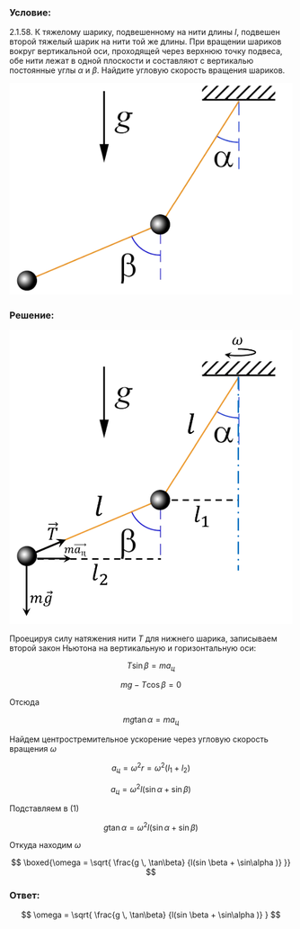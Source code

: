###  Условие:

$2.1.58.$ К тяжелому шарику, подвешенному на нити длины $l$, подвешен второй тяжелый шарик на нити той же длины. При вращении шариков вокруг вертикальной оси, проходящей через верхнюю точку подвеса, обе нити лежат в одной плоскости и составляют с вертикалью постоянные углы $\alpha$ и $\beta$. Найдите угловую скорость вращения шариков.

![ К задаче 2.1.58 |578x432, 42%](../../img/2.1.58/statement.png)

###  Решение:

![ Силы, действующие на систему |904x937, 47%](../../img/2.1.58/draw.png)

Проецируя силу натяжения нити $T$ для нижнего шарика, записываем второй закон Ньютона на вертикальную и горизонтальную оси:

$$
T \sin\beta = ma_{ц}
$$

$$
mg - T \cos\beta = 0
$$

Отсюда

$$
mg \tan\alpha = ma_{ц}\tag{1}
$$

Найдем центростремительное ускорение через угловую скорость вращения $\omega$

$$
a_{ц} = \omega^2 r = \omega^2 (l_1+l_2)
$$

$$
a_{ц} = \omega^2 l(\sin\alpha + \sin\beta )
$$

Подставляем в $(1)$

$$
g \tan\alpha = \omega^2 l(\sin\alpha + \sin\beta )
$$

Откуда находим $\omega$

$$
\boxed{\omega = \sqrt{ \frac{g \, \tan\beta} {l(sin \beta + \sin\alpha )} }}
$$

###  Ответ:

$$
\omega = \sqrt{ \frac{g \, \tan\beta} {l(sin \beta + \sin\alpha )} }
$$